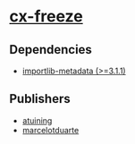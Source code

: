 # [cx-freeze](https://pypi.org/project/cx-freeze)

## Dependencies
- [importlib-metadata (>=3.1.1)](packages/i/importlib-metadata.md)



## Publishers
- [atuining](https://pypi.org/user/atuining)
- [marcelotduarte](https://pypi.org/user/marcelotduarte)

